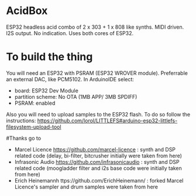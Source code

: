 # AcidBox
ESP32 headless acid combo of 2 x 303 + 1 x 808 like synths.
MIDI driven. I2S output. No indication. Uses both cores of ESP32.

# To build the thing
You will need an ESP32 with PSRAM (ESP32 WROVER module). Preferrable an external DAC, like PCM5102. In ArduinoIDE select: 
* board: ESP32 Dev Module
* partition scheme: No OTA (1MB APP/ 3MB SPDIFF)
* PSRAM: enabled

Also you will need to upload samples to the ESP32 flash. To do so follow the instructions: https://github.com/lorol/LITTLEFS#arduino-esp32-littlefs-filesystem-upload-tool

#Thanks go to
* Marcel Licence https://github.com/marcel-licence : synth and DSP related code (delay, bi-filter, bitcrusher initially were taken from here)
* Infrasonic Audio https://github.com/infrasonicaudio : synth and DSP related code (moogladder filter and i2s base code were initially taken from here)
* Erich Heinemannh ttps://github.com/ErichHeinemann/ : forked Marcel Licence's sampler and drum samples were taken from here
